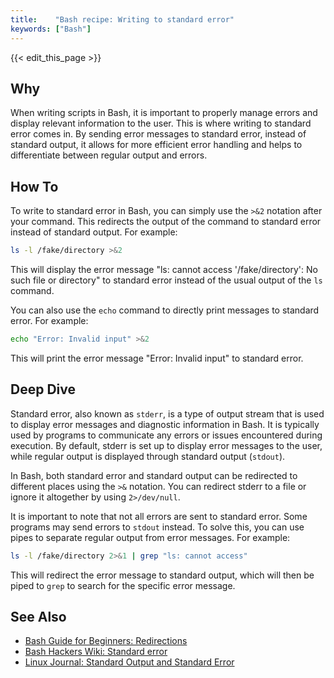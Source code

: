 ```yaml
---
title:    "Bash recipe: Writing to standard error"
keywords: ["Bash"]
---
```


{{< edit_this_page >}}

## Why 

When writing scripts in Bash, it is important to properly manage errors and display relevant information to the user. This is where writing to standard error comes in. By sending error messages to standard error, instead of standard output, it allows for more efficient error handling and helps to differentiate between regular output and errors. 

## How To 

To write to standard error in Bash, you can simply use the `>&2` notation after your command. This redirects the output of the command to standard error instead of standard output. For example: 

```Bash
ls -l /fake/directory >&2
```

This will display the error message "ls: cannot access '/fake/directory': No such file or directory" to standard error instead of the usual output of the `ls` command. 

You can also use the `echo` command to directly print messages to standard error. For example: 

```Bash
echo "Error: Invalid input" >&2
```

This will print the error message "Error: Invalid input" to standard error. 

## Deep Dive

Standard error, also known as `stderr`, is a type of output stream that is used to display error messages and diagnostic information in Bash. It is typically used by programs to communicate any errors or issues encountered during execution. By default, stderr is set up to display error messages to the user, while regular output is displayed through standard output (`stdout`). 

In Bash, both standard error and standard output can be redirected to different places using the `>&` notation. You can redirect stderr to a file or ignore it altogether by using `2>/dev/null`. 

It is important to note that not all errors are sent to standard error. Some programs may send errors to `stdout` instead. To solve this, you can use pipes to separate regular output from error messages. For example: 

```Bash
ls -l /fake/directory 2>&1 | grep "ls: cannot access"
```

This will redirect the error message to standard output, which will then be piped to `grep` to search for the specific error message. 

## See Also 

- [Bash Guide for Beginners: Redirections](https://linuxconfig.org/bash-guide-for-beginners-redirections)
- [Bash Hackers Wiki: Standard error](https://wiki.bash-hackers.org/howto/redirection_tutorial#standard_error)
- [Linux Journal: Standard Output and Standard Error](https://www.linuxjournal.com/content/standard-output-and-standard-error)
